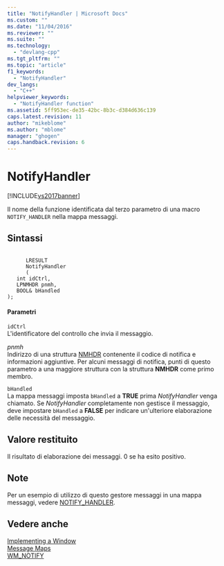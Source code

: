 ```yaml
---
title: "NotifyHandler | Microsoft Docs"
ms.custom: ""
ms.date: "11/04/2016"
ms.reviewer: ""
ms.suite: ""
ms.technology: 
  - "devlang-cpp"
ms.tgt_pltfrm: ""
ms.topic: "article"
f1_keywords: 
  - "NotifyHandler"
dev_langs: 
  - "C++"
helpviewer_keywords: 
  - "NotifyHandler function"
ms.assetid: 5ff953ec-de35-42bc-8b3c-d384d636c139
caps.latest.revision: 11
author: "mikeblome"
ms.author: "mblome"
manager: "ghogen"
caps.handback.revision: 6
---
```

# NotifyHandler
[!INCLUDE[vs2017banner](../assembler/inline/includes/vs2017banner.md)]

Il nome della funzione identificata dal terzo parametro di una macro `NOTIFY_HANDLER` nella mappa messaggi.  
  
## Sintassi  
  
```  
  
      LRESULT   
      NotifyHandler  
      (  
   int idCtrl,  
   LPNMHDR pnmh,  
   BOOL& bHandled   
);  
```  
  
#### Parametri  
 `idCtrl`  
 L'identificatore del controllo che invia il messaggio.  
  
 *pnmh*  
 Indirizzo di una struttura [NMHDR](http://msdn.microsoft.com/library/windows/desktop/bb775514) contenente il codice di notifica e informazioni aggiuntive.  Per alcuni messaggi di notifica, punti di questo parametro a una maggiore struttura con la struttura **NMHDR** come primo membro.  
  
 `bHandled`  
 La mappa messaggi imposta `bHandled` a **TRUE** prima *NotifyHandler* venga chiamato.  Se *NotifyHandler* completamente non gestisce il messaggio, deve impostare `bHandled` a **FALSE** per indicare un'ulteriore elaborazione delle necessità del messaggio.  
  
## Valore restituito  
 Il risultato di elaborazione dei messaggi.  0 se ha esito positivo.  
  
## Note  
 Per un esempio di utilizzo di questo gestore messaggi in una mappa messaggi, vedere [NOTIFY\_HANDLER](../Topic/NOTIFY_HANDLER.md).  
  
## Vedere anche  
 [Implementing a Window](../atl/implementing-a-window.md)   
 [Message Maps](../atl/message-maps-atl.md)   
 [WM\_NOTIFY](http://msdn.microsoft.com/library/windows/desktop/bb775583)
